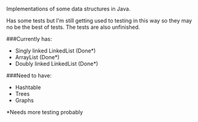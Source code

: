 Implementations of some data structures in Java.

Has some tests but I'm still getting used to testing in this way so they may no be the best of tests.
The tests are also unfinished.

###Currently has:
* Singly linked LinkedList (Done*)
* ArrayList (Done*) 
* Doubly linked LinkedList (Done*)

###Need to have:
* Hashtable
* Trees
* Graphs


*Needs more testing probably
